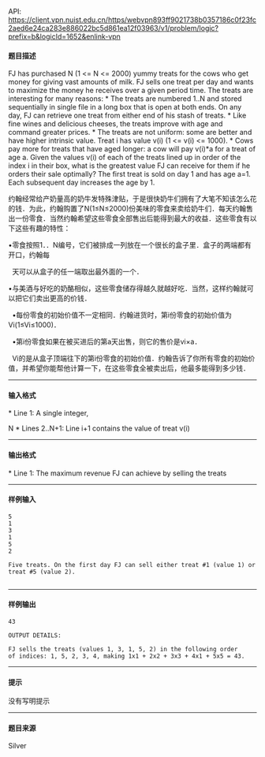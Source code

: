 API: https://client.vpn.nuist.edu.cn/https/webvpn893ff9021738b0357186c0f23fc2aed6e24ca283e886022bc5d861ea12f03963/v1/problem/logic?prefix=b&logicId=1652&enlink-vpn

#### 题目描述

FJ has purchased N (1 <= N <= 2000) yummy treats for the cows who get money for giving vast amounts of milk. FJ sells one treat per day and wants to maximize the money he receives over a given period time. The treats are interesting for many reasons: \* The treats are numbered 1..N and stored sequentially in single file in a long box that is open at both ends. On any day, FJ can retrieve one treat from either end of his stash of treats. \* Like fine wines and delicious cheeses, the treats improve with age and command greater prices. \* The treats are not uniform: some are better and have higher intrinsic value. Treat i has value v(i) (1 <= v(i) <= 1000). \* Cows pay more for treats that have aged longer: a cow will pay v(i)\*a for a treat of age a. Given the values v(i) of each of the treats lined up in order of the index i in their box, what is the greatest value FJ can receive for them if he orders their sale optimally? The first treat is sold on day 1 and has age a=1. Each subsequent day increases the age by 1.

约翰经常给产奶量高的奶牛发特殊津贴，于是很快奶牛们拥有了大笔不知该怎么花的钱．为此，约翰购置了N(1≤N≤2000)份美味的零食来卖给奶牛们．每天约翰售出一份零食．当然约翰希望这些零食全部售出后能得到最大的收益．这些零食有以下这些有趣的特性：

•零食按照1．．N编号，它们被排成一列放在一个很长的盒子里．盒子的两端都有开口，约翰每

  天可以从盒子的任一端取出最外面的一个．

•与美酒与好吃的奶酪相似，这些零食储存得越久就越好吃．当然，这样约翰就可以把它们卖出更高的价钱．

  •每份零食的初始价值不一定相同．约翰进货时，第i份零食的初始价值为Vi(1≤Vi≤1000)．

  •第i份零食如果在被买进后的第a天出售，则它的售价是vi×a．

  Vi的是从盒子顶端往下的第i份零食的初始价值．约翰告诉了你所有零食的初始价值，并希望你能帮他计算一下，在这些零食全被卖出后，他最多能得到多少钱．

---

#### 输入格式

\* Line 1: A single integer,

N \* Lines 2..N+1: Line i+1 contains the value of treat v(i)

---

#### 输出格式

\* Line 1: The maximum revenue FJ can achieve by selling the treats

---

#### 样例输入
```
5
1
3
1
5
2

Five treats. On the first day FJ can sell either treat #1 (value 1) or
treat #5 (value 2).


```

---

#### 样例输出
```
43

OUTPUT DETAILS:

FJ sells the treats (values 1, 3, 1, 5, 2) in the following order
of indices: 1, 5, 2, 3, 4, making 1x1 + 2x2 + 3x3 + 4x1 + 5x5 = 43.

```

---

#### 提示

没有写明提示

---

#### 题目来源

Silver